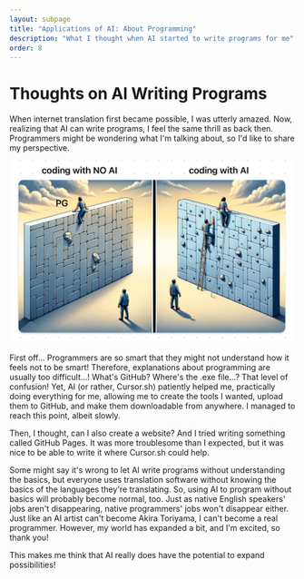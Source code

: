 ```yaml
---
layout: subpage
title: "Applications of AI: About Programming"
description: "What I thought when AI started to write programs for me"
order: 8
---
```


# Thoughts on AI Writing Programs

When internet translation first became possible, I was utterly amazed. Now, realizing that AI can write programs, I feel the same thrill as back then. Programmers might be wondering what I'm talking about, so I'd like to share my perspective.

![AICoding](images/AIandProgram.jpeg)

First off...
Programmers are so smart that they might not understand how it feels not to be smart! Therefore, explanations about programming are usually too difficult...! What's GitHub? Where's the .exe file...?
That level of confusion!
Yet, AI (or rather, Cursor.sh) patiently helped me, practically doing everything for me, allowing me to create the tools I wanted, upload them to GitHub, and make them downloadable from anywhere. I managed to reach this point, albeit slowly.

Then, I thought, can I also create a website? And I tried writing something called GitHub Pages.
It was more troublesome than I expected, but it was nice to be able to write it where Cursor.sh could help.

Some might say it's wrong to let AI write programs without understanding the basics, but everyone uses translation software without knowing the basics of the languages they're translating. So, using AI to program without basics will probably become normal, too. Just as native English speakers' jobs aren't disappearing, native programmers' jobs won't disappear either. Just like an AI artist can't become Akira Toriyama, I can't become a real programmer. However, my world has expanded a bit, and I'm excited, so thank you!

This makes me think that AI really does have the potential to expand possibilities!